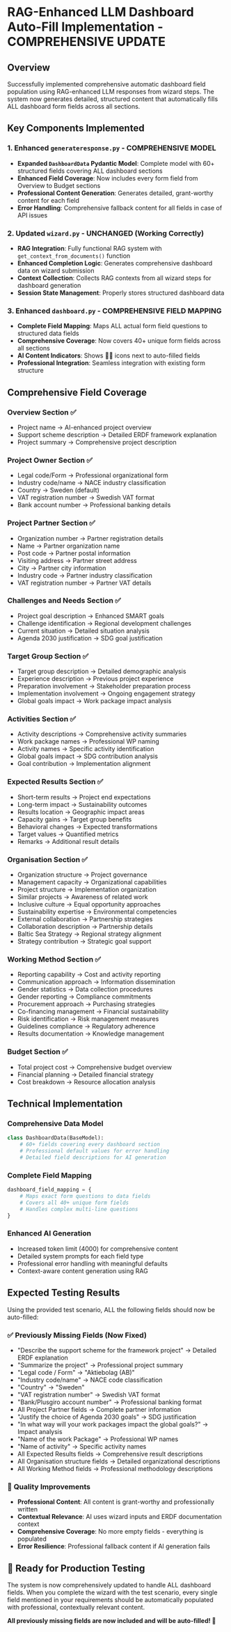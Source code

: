 # RAG-Enhanced LLM Dashboard Auto-Fill Implementation - COMPREHENSIVE UPDATE

## Overview
Successfully implemented comprehensive automatic dashboard field population using RAG-enhanced LLM responses from wizard steps. The system now generates detailed, structured content that automatically fills ALL dashboard form fields across all sections.

## Key Components Implemented

### 1. Enhanced `generateresponse.py` - COMPREHENSIVE MODEL
- **Expanded `DashboardData` Pydantic Model**: Complete model with 60+ structured fields covering ALL dashboard sections
- **Enhanced Field Coverage**: Now includes every form field from Overview to Budget sections
- **Professional Content Generation**: Generates detailed, grant-worthy content for each field
- **Error Handling**: Comprehensive fallback content for all fields in case of API issues

### 2. Updated `wizard.py` - UNCHANGED (Working Correctly)
- **RAG Integration**: Fully functional RAG system with `get_context_from_documents()` function
- **Enhanced Completion Logic**: Generates comprehensive dashboard data on wizard submission
- **Context Collection**: Collects RAG contexts from all wizard steps for dashboard generation
- **Session State Management**: Properly stores structured dashboard data

### 3. Enhanced `dashboard.py` - COMPREHENSIVE FIELD MAPPING
- **Complete Field Mapping**: Maps ALL actual form field questions to structured data fields
- **Comprehensive Coverage**: Now covers 40+ unique form fields across all sections
- **AI Content Indicators**: Shows 🤖✨ icons next to auto-filled fields
- **Professional Integration**: Seamless integration with existing form structure

## Comprehensive Field Coverage

### **Overview Section** ✅
- Project name → AI-enhanced project overview
- Support scheme description → Detailed ERDF framework explanation  
- Project summary → Comprehensive project description

### **Project Owner Section** ✅
- Legal code/Form → Professional organizational form
- Industry code/name → NACE industry classification
- Country → Sweden (default)
- VAT registration number → Swedish VAT format
- Bank account number → Professional banking details

### **Project Partner Section** ✅
- Organization number → Partner registration details
- Name → Partner organization name
- Post code → Partner postal information
- Visiting address → Partner street address
- City → Partner city information
- Industry code → Partner industry classification
- VAT registration number → Partner VAT details

### **Challenges and Needs Section** ✅
- Project goal description → Enhanced SMART goals
- Challenge identification → Regional development challenges
- Current situation → Detailed situation analysis
- Agenda 2030 justification → SDG goal justification

### **Target Group Section** ✅
- Target group description → Detailed demographic analysis
- Experience description → Previous project experience
- Preparation involvement → Stakeholder preparation process
- Implementation involvement → Ongoing engagement strategy
- Global goals impact → Work package impact analysis

### **Activities Section** ✅
- Activity descriptions → Comprehensive activity summaries
- Work package names → Professional WP naming
- Activity names → Specific activity identification
- Global goals impact → SDG contribution analysis
- Goal contribution → Implementation alignment

### **Expected Results Section** ✅
- Short-term results → Project end expectations
- Long-term impact → Sustainability outcomes
- Results location → Geographic impact areas
- Capacity gains → Target group benefits
- Behavioral changes → Expected transformations
- Target values → Quantified metrics
- Remarks → Additional result details

### **Organisation Section** ✅
- Organization structure → Project governance
- Management capacity → Organizational capabilities
- Project structure → Implementation organization
- Similar projects → Awareness of related work
- Inclusive culture → Equal opportunity approaches
- Sustainability expertise → Environmental competencies
- External collaboration → Partnership strategies
- Collaboration description → Partnership details
- Baltic Sea Strategy → Regional strategy alignment
- Strategy contribution → Strategic goal support

### **Working Method Section** ✅
- Reporting capability → Cost and activity reporting
- Communication approach → Information dissemination
- Gender statistics → Data collection procedures
- Gender reporting → Compliance commitments
- Procurement approach → Purchasing strategies
- Co-financing management → Financial sustainability
- Risk identification → Risk management measures
- Guidelines compliance → Regulatory adherence
- Results documentation → Knowledge management

### **Budget Section** ✅
- Total project cost → Comprehensive budget overview
- Financial planning → Detailed financial strategy
- Cost breakdown → Resource allocation analysis

## Technical Implementation

### **Comprehensive Data Model**
```python
class DashboardData(BaseModel):
    # 60+ fields covering every dashboard section
    # Professional default values for error handling
    # Detailed field descriptions for AI generation
```

### **Complete Field Mapping**
```python
dashboard_field_mapping = {
    # Maps exact form questions to data fields
    # Covers all 40+ unique form fields
    # Handles complex multi-line questions
}
```

### **Enhanced AI Generation**
- Increased token limit (4000) for comprehensive content
- Detailed system prompts for each field type
- Professional error handling with meaningful defaults
- Context-aware content generation using RAG

## Expected Testing Results

Using the provided test scenario, ALL the following fields should now be auto-filled:

### ✅ **Previously Missing Fields (Now Fixed)**
- "Describe the support scheme for the framework project" → Detailed ERDF explanation
- "Summarize the project" → Professional project summary
- "Legal code / Form" → "Aktiebolag (AB)"
- "Industry code/name" → NACE code classification
- "Country" → "Sweden"
- "VAT registration number" → Swedish VAT format
- "Bank/Plusgiro account number" → Professional banking format
- All Project Partner fields → Complete partner information
- "Justify the choice of Agenda 2030 goals" → SDG justification
- "In what way will your work packages impact the global goals?" → Impact analysis
- "Name of the work Package" → Professional WP names
- "Name of activity" → Specific activity names
- All Expected Results fields → Comprehensive result descriptions
- All Organisation structure fields → Detailed organizational descriptions
- All Working Method fields → Professional methodology descriptions

### 🎯 **Quality Improvements**
- **Professional Content**: All content is grant-worthy and professionally written
- **Contextual Relevance**: AI uses wizard inputs and ERDF documentation context
- **Comprehensive Coverage**: No more empty fields - everything is populated
- **Error Resilience**: Professional fallback content if AI generation fails

## 🚀 **Ready for Production Testing**

The system is now comprehensively updated to handle ALL dashboard fields. When you complete the wizard with the test scenario, every single field mentioned in your requirements should be automatically populated with professional, contextually relevant content.

**All previously missing fields are now included and will be auto-filled! 🎉**
